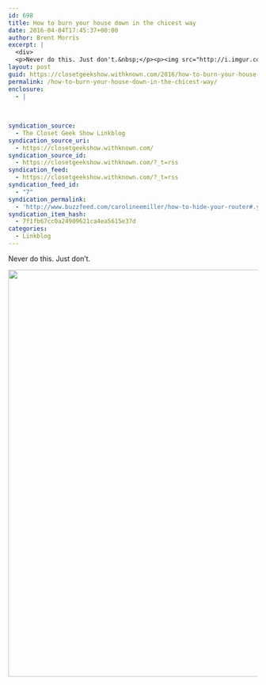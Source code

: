 ```yaml
---
id: 698
title: How to burn your house down in the chicest way
date: 2016-04-04T17:45:37+00:00
author: Brent Morris
excerpt: |
  <div>
  <p>Never do this. Just don't.&nbsp;</p><p><img src="http://i.imgur.com/UY7RTEp.jpg" alt="" width="625" height="823"></p></div>
layout: post
guid: https://closetgeekshow.withknown.com/2016/how-to-burn-your-house-down-in-the-chicest-way
permalink: /how-to-burn-your-house-down-in-the-chicest-way/
enclosure:
  - |
    
    
    
syndication_source:
  - The Closet Geek Show Linkblog
syndication_source_uri:
  - https://closetgeekshow.withknown.com/
syndication_source_id:
  - https://closetgeekshow.withknown.com/?_t=rss
syndication_feed:
  - https://closetgeekshow.withknown.com/?_t=rss
syndication_feed_id:
  - "7"
syndication_permalink:
  - 'http://www.buzzfeed.com/carolineemiller/how-to-hide-your-router#.yeWVYgLLZ'
syndication_item_hash:
  - 7f1fb67cc0a24909621ca4ea5615e37d
categories:
  - Linkblog
---
```

<div class="known-bookmark">
  <p>
    Never do this. Just don&#8217;t. 
  </p>
  
  <p>
    <img src="http://i.imgur.com/UY7RTEp.jpg" alt="" width="625" height="823" />
  </p>
</div>